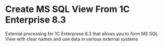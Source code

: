 # Create MS SQL View From 1C Enterprise 8.3
External processing for 1C Enterprese 8.3 that allows you to form MS SQL View with clear names and use data in various external systems
